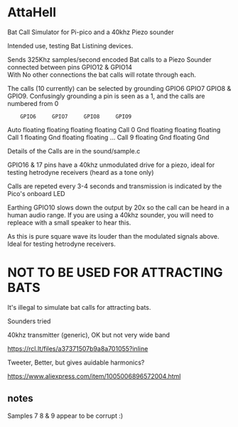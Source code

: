 # AttaHell
Bat Call Simulator for Pi-pico and a 40khz Piezo sounder

Intended use, testing Bat Listining devices.

Sends 325Khz samples/second encoded Bat calls to a Piezo Sounder connected between pins GPIO12 & GPIO14  
With No other connections the bat calls will rotate through each. 

The calls (10 currently) can be selected by grounding GPIO6 GPIO7 GPIO8 & GPIO9.
Confusingly grounding a pin is seen as a 1, and the calls are numbered from 0

        GPIO6     GPIO7     GPIO8     GPIO9
Auto    floating  floating  floating  floating
Call 0  Gnd       floating  floating  floating       
Call 1  floating  Gnd       floating  floating
...
Call 9  floating  Gnd       floating  Gnd

Details of the Calls are in the sound/sample.c 

GPIO16 & 17 pins have a 40khz unmodulated drive for a piezo, ideal for testing hetrodyne receivers (heard as a tone only)

Calls are repeted every 3-4 seconds and transmission is indicated by the Pico's onboard LED

Earthing GPIO10 slows down the output by 20x so the call can be heard in a human audio range.  If you are using a 40khz sounder, you will need to repleace with a small speaker to hear this. 

As this is pure square wave its louder than the modulated signals above. Ideal for testing hetrodyne receivers.

# NOT TO BE USED FOR ATTRACTING BATS # 
It's illegal to simulate bat calls for attracting bats.

Sounders tried 

40khz transmitter (generic), OK but not very wide band

https://rcl.lt/files/a37371507b9a8a701055?inline

Tweeter, Better, but gives auidable harmonics?

https://www.aliexpress.com/item/1005006896572004.html

## notes ##
Samples 7 8 & 9 appear to be corrupt :) 
